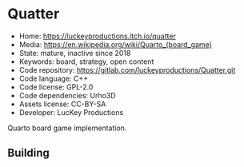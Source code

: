 # Quatter

- Home: https://luckeyproductions.itch.io/quatter
- Media: https://en.wikipedia.org/wiki/Quarto_(board_game)
- State: mature, inactive since 2018
- Keywords: board, strategy, open content
- Code repository: https://gitlab.com/luckeyproductions/Quatter.git
- Code language: C++
- Code license: GPL-2.0
- Code dependencies: Urho3D
- Assets license: CC-BY-SA
- Developer: LucKey Productions

Quarto board game implementation.

## Building
